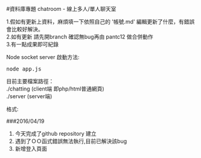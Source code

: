 #資料庫專題
chatroom - 線上多人/單人聊天室 

1.假如有更新上資料，麻煩填一下依照自己的 '帳號.md' 編輯更新了什麼，有錯誤會比較好解決。<br>
2.如有更新 請先開branch 確認無bug再由 pantc12 做合併動作<br>
3.有一點成果即可紀錄<br>

Node socket server 啟動方法:<br>
<pre>node app.js</pre>

目前主要檔案路徑：<br>
./chatting (client端 即php/html普通網頁)<br>
./server (server端)<br>



格式:

###2016/04/19
1. 今天完成了github repository 建立
2. 遇到了ＯＯ函式錯誤無法執行,目前已解決該bug
3. 新增登入頁面
